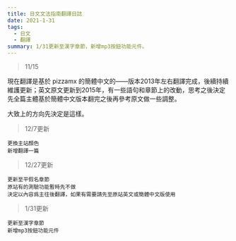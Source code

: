 ```yaml
---
title: 日文文法指南翻譯日誌
date: 2021-1-31
tags:
  - 日文
  - 翻譯
summary: 1/31更新至漢字章節，新增mp3按鈕功能元件。
---
```


>11/15

現在翻譯是基於 pizzamx 的簡體中文的——版本2013年左右翻譯完成，後續持續維護更新；英文原文更新到2015年，有一些語句和章節上的改動，思考之後決定先全篇主體基於簡體中文版本翻完之後再參考原文做一些調整。

大致上的方向先決定是這樣。


>12/7更新 
```
更換主站顏色
新增翻譯一篇
```
>12/27更新
```
更新至平假名章節
原站有的測驗功能暫時先不做
決定以內容爲主往後翻譯，如果有需要請先至原站英文或簡體中文版使用
```

>1/31更新
```
更新至漢字章節
新增mp3按鈕功能元件
```